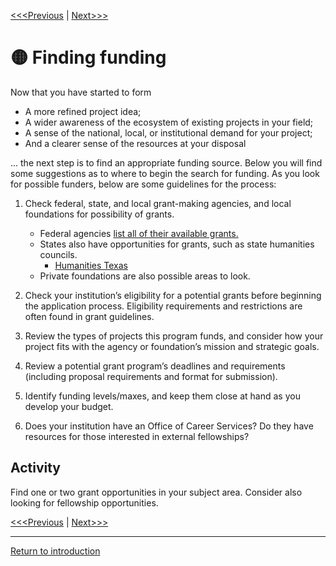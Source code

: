 [<<<Previous](8Partnerships.md) | [Next>>>](10Proposal.md)


# :yellow_circle: Finding funding

Now that you have started to form

* A more refined project idea;
* A wider awareness of the ecosystem of existing projects in your field;
* A sense of the national, local, or institutional demand for your project;
* And a clearer sense of the resources at your disposal

... the next step is to find an appropriate funding source. Below you will find some suggestions as to where to begin the search for funding. As you look for possible funders, below are some guidelines for the process:

1. Check federal, state, and local grant-making agencies, and local foundations for possibility of grants.

	* Federal agencies [list all of their available grants.](https://grants.gov)
	* States also have opportunities for grants, such as state humanities councils.
		* [Humanities Texas](https://www.humanitiestexas.org/grants)	 
	* Private foundations are also possible areas to look. 

2. Check your institution’s eligibility for a potential grants before beginning the application process. Eligibility requirements and restrictions are often found in grant guidelines.

3. Review the types of projects this program funds, and consider how your project fits with the agency or foundation’s mission and strategic goals.

4. Review a potential grant program’s deadlines and requirements (including proposal requirements and format for submission).

5. Identify funding levels/maxes, and keep them close at hand as you develop your budget.

6. Does your institution have an Office of Career Services?  Do they have resources for those interested in external fellowships?

## Activity
Find one or two grant opportunities in your subject area. Consider also looking for fellowship opportunities. 

[<<<Previous](8Partnerships.md) | [Next>>>](10Proposal.md)

-----
[Return to introduction](https://github.com/SouthernMethodistUniversity/projectplan)
